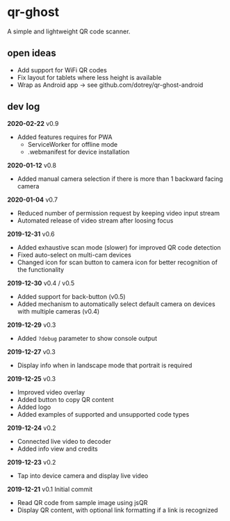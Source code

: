 # qr-ghost
A simple and lightweight QR code scanner.

## open ideas
- Add support for WiFi QR codes
- Fix layout for tablets where less height is available
- Wrap as Android app -> see github.com/dotrey/qr-ghost-android

## dev log
**2020-02-22** v0.9
- Added features requires for PWA
  - ServiceWorker for offline mode
  - .webmanifest for device installation

**2020-01-12** v0.8
- Added manual camera selection if there is more than 1 backward facing camera

**2020-01-04** v0.7
- Reduced number of permission request by keeping video input stream
- Automated release of video stream after loosing focus

**2019-12-31** v0.6
- Added exhaustive scan mode (slower) for improved QR code detection
- Fixed auto-select on multi-cam devices
- Changed icon for scan button to camera icon for better recognition of the functionality

**2019-12-30** v0.4 / v0.5
- Added support for back-button (v0.5)
- Added mechanism to automatically select default camera on devices with multiple cameras (v0.4)

**2019-12-29** v0.3
- Added `?debug` parameter to show console output

**2019-12-27** v0.3
- Display info when in landscape mode that portrait is required

**2019-12-25** v0.3
- Improved video overlay
- Added button to copy QR content
- Added logo
- Added examples of supported and unsupported code types

**2019-12-24** v0.2
- Connected live video to decoder
- Added info view and credits

**2019-12-23** v0.2
- Tap into device camera and display live video

**2019-12-21** v0.1
Initial commit
- Read QR code from sample image using jsQR
- Display QR content, with optional link formatting if a link is recognized
